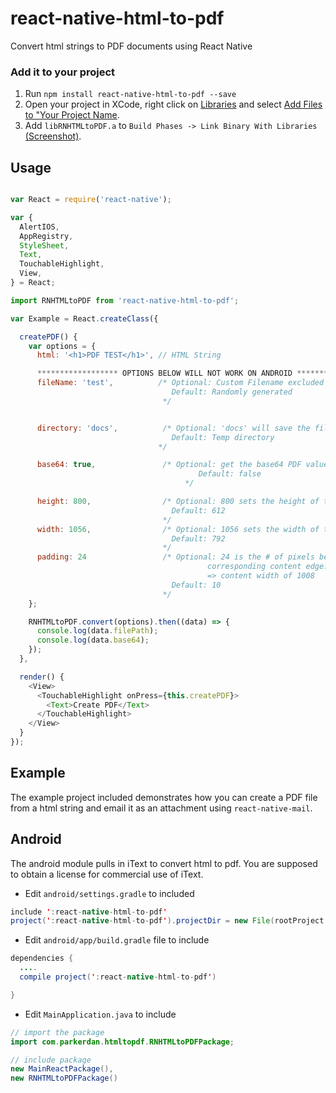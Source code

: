 # react-native-html-to-pdf

Convert html strings to PDF documents using React Native

### Add it to your project

1. Run `npm install react-native-html-to-pdf --save`
2. Open your project in XCode, right click on [Libraries](http://url.brentvatne.ca/jQp8) and select [Add Files to "Your Project Name](http://url.brentvatne.ca/1gqUD).
3. Add `libRNHTMLtoPDF.a` to `Build Phases -> Link Binary With Libraries`
   [(Screenshot)](http://url.brentvatne.ca/17Xfe).

## Usage
```javascript

var React = require('react-native');

var {
  AlertIOS,
  AppRegistry,
  StyleSheet,
  Text,
  TouchableHighlight,
  View,
} = React;

import RNHTMLtoPDF from 'react-native-html-to-pdf';

var Example = React.createClass({

  createPDF() {
    var options = {
      html: '<h1>PDF TEST</h1>', // HTML String

      ****************** OPTIONS BELOW WILL NOT WORK ON ANDROID **************                              
      fileName: 'test',          /* Optional: Custom Filename excluded extention
                                    Default: Randomly generated
                                  */


      directory: 'docs',          /* Optional: 'docs' will save the file in the `Documents`
                                    Default: Temp directory
                                 */

      base64: true,               /* Optional: get the base64 PDF value
                                          Default: false
                                       */

      height: 800,                /* Optional: 800 sets the height of the DOCUMENT that will be produced
                                    Default: 612
                                  */
      width: 1056,                /* Optional: 1056 sets the width of the DOCUMENT that will produced
                                    Default: 792
                                  */
      padding: 24                 /* Optional: 24 is the # of pixels between the outer paper edge and
                                            corresponding content edge.  Example: width of 1056 - 2*padding
                                            => content width of 1008
                                    Default: 10
                                  */
    };

    RNHTMLtoPDF.convert(options).then((data) => {
      console.log(data.filePath);
      console.log(data.base64);
    });
  },

  render() {
    <View>
      <TouchableHighlight onPress={this.createPDF}>
        <Text>Create PDF</Text>
      </TouchableHighlight>
    </View>
  }
});
```

## Example
The example project included demonstrates how you can create a PDF file from a html string and email it as an attachment using `react-native-mail`.

## Android
The android module pulls in iText to convert html to pdf.  You are supposed to obtain a license for commercial use of iText.

- Edit `android/settings.gradle` to included

```java
include ':react-native-html-to-pdf'
project(':react-native-html-to-pdf').projectDir = new File(rootProject.projectDir,'../node_modules/rreact-native-html-to-pdf/android')
```

- Edit `android/app/build.gradle` file to include

```java
dependencies {
  ....
  compile project(':react-native-html-to-pdf')

}
```

- Edit `MainApplication.java` to include

```java
// import the package
import com.parkerdan.htmltopdf.RNHTMLtoPDFPackage;

// include package
new MainReactPackage(),
new RNHTMLtoPDFPackage()
```
